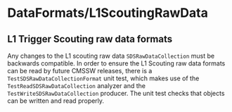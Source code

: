 # DataFormats/L1ScoutingRawData

## L1 Trigger Scouting raw data formats

Any changes to the L1 scouting raw data `SDSRawDataCollection` must be backwards compatible.
In order to ensure the L1 Scouting raw data formats can be read by future CMSSW releases,
there is a `TestSDSRawDataCollectionFormat` unit test, which makes use of the `TestReadSDSRawDataCollection` analyzer and the `TestWriteSDSRawDataCollection` producer.
The unit test checks that objects can be written and read properly.